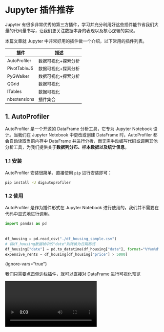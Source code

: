 # Jupyter 插件推荐

<show-structure depth="2"/>

Jupyter 有很多非常优秀的第三方插件，学习并充分利用好这些插件能节省我们大量的代码量书写，让我们更关注数据本身的表现以及核心逻辑的实现。

本篇文章就 Jupyter 中非常好用的插件做一个介绍，以下常用的插件列表。

| 插件           | 描述         |
|--------------|------------|
| AutoProfiler | 数据可视化+探索分析 |
| PivotTableJS | 数据可视化+探索分析 |
| PyGWalker    | 数据可视化+探索分析 |
| QGrid        | 数据可视化      |
| ITables      | 数据可视化      |
| nbextensions | 插件集合       |


## 1. AutoProfiler

AutoProfiler 是一个开源的 DataFrame 分析工具，它专为 Jupyter Notebook 设计。当我们在 Jupyter Notebook 中更改或创建 DataFrame 时，AutoProfiler 都会自动读取当前内存中 DataFrame 并进行分析，而无需手动编写代码或调用其他分析工具，为我们提供关于**数据列分布、样本数据以及统计信息**。

### 1.1 安装

AutoProfiler 安装很简单，直接使用 `pip` 进行安装即可：

```Bash
pip install -U digautoprofiler
```

### 1.2 使用

AutoProfiler 是作为插件形式在 Jupyter Notebook 进行使用的，我们并不需要在代码中显式地进行调用。

```Python
import pandas as pd


df_housing = pd.read_csv("./df_housing_sample.csv")
# 将df_housing数据帧中的"date"列转换为日期格式
df_housing["date"] = pd.to_datetime(df_housing["date"], format="%Y%m%d")
expensive_rents = df_housing[df_housing["price"] > 5000]
```
{ignore-vars="true"}


我们只需要点击侧边栏插件，就可以直接对 DataFrame 进行可视化预览

<video src="https://user-images.githubusercontent.com/13400543/199877605-ba50f9c8-87e5-46c9-8207-1c6496bb3b18.mov"/>

### 1.3 界面预览

![示例图](https://raw.githubusercontent.com/cmudig/AutoProfiler/main/.github/screenshots/profiler_sc.png)

接下来，我们对可视化图做一下解释，让大家能更清楚地认知到图所表示的含义，针对 DataFrame 不同的数据类型（category、datetime、int、float）所展示的默认图表是不一样的。

#### 数值类型

对于 `int` 和 `float` 类型的数据列，默认展示的是柱形图，AutoProfiler 会自动对数据进行分箱，不仅会展示出其分布情况，图中还会展示出不同分位数下对应的具体数值。

![int类型分布图](%myimgs%/autoprofiler_example_1.png?raw=true)

![float类型分布图](%myimgs%/autoprofiler_example_5.png?raw=true)

> 点击对应的柱，会默认在 notebook 中插入相关 DataFrame 筛选代码，我们可以进一步查看具体的数据表现。

#### 时间类型

时间类型是指时间戳的数据列格式，AutoProfiler 也会对时间列进行分箱，并以折线图进行展示。我们可以使用 **Ctrl+鼠标坐标+拖拽** 的方式来查看局部信息（点击右上角 clear zoom 恢复原始状态）。

![时间类型分布图](%myimgs%/autoprofiler_example_2.png?raw=true)

> 时间类型的折线图是不能通过点击自动生成筛选代码的，这一点和柱状图是不一样的。
{style="warning"}

#### 类别类型

类别类型是以数据表+色阶图的形式进行展示的，最上面的 `[16]` 表示唯一值的数量，下面则是不同类型值的数量和占比，点击对应的行也会自动插入筛选代码，并且能看到一些数据汇总信息。

![类别类型分布图](%myimgs%/autoprofiler_example_4.png?raw=true)


#### 添加图表

我们还可以添加自定义图表，需要注意的是，Y 轴必须是数值类型，当所选择的 X 轴是 category 类型的话，那么所展示的就是条形图；如果 X 轴是时间类型，则展示为折线图。

![X轴为日期](%myimgs%/autoprofiler_example_6.png?raw=true)

![X轴为类别](%myimgs%/autoprofiler_example_7.png?raw=true)


### 1.4 总结

AutoProfiler 是一款非常优秀且颜值爆表的可视化工具，但是实际上这类 Jupyter 可视化工具有很多，但都会存在一个问题，就是在数据量较大情况下可能表现不佳，有可能导致 Notebook 内核挂掉，所以如果所加载的数据较大时，请谨慎使用。此外，个人觉得如果能通过简单的代码，手动添加想要可视化的 DataFrame，在通用性上会好很多，本质上我们也不需要对每个 DataFrame 都进行可视化。

## 2. PivotTableJS

PivotTableJS 是一个通过 IPython widgets 集成到 Python中 的 JavaScript 库，允许用户直接从 DataFrame 数据创建交互式和灵活的汇总报表。通过 PivotTableJS 可以进行高效、清晰的数据分析和表示，帮助将数据从 Pandas DataFrame 转换为易于观察的交互式数据透视表。


PivotTableJS 提供了以下数据展示形式：
- Table / Table BarChart
- HeatMap / Row HeatMap / Col HeatMap
- Horizontal BarChart / Horizontal Stacked BarChart 
- BarChart / Stacked BarChart 
- Line Chart
- Area Chart
- Scatter Chart
- TSV Export

### 2.1 安装

直接使用 pip 进行安装 pivottablejs

```Bash
pip install pivottablejs
```

### 2.2 使用

`pivot_ui` 函数可以自动从 DataFrame 生成交互式用户界面，使用户可以简单地修改，检查聚合项，并快速轻松地更改数据结构。

```Python
import pandas as pd
from pivottablejs import pivot_ui

df_housing = pd.read_csv("./house_sample.csv")
# 将df_housing数据帧中的"date"列转换为日期格式
df_housing["date"] = pd.to_datetime(df_housing["date"], format="%Y%m%d")
df_housing = df_housing[df_housing.columns[:-1]]

pivot_ui(df_housing)
```
{ignore-vars="true"}

![PivotTableJS](%myimgs%/pivottablejs_example_1.png?raw=true)

此外，`pivot_ui` 函数还提供一些常用参数：
- `rows`: 图表的维度列
- `cols`: 图表的度量列
- `outfile_path`: 导出 HTML 到 Jupyter 服务器的路径
- `url`: 通过此 URL 访问 `outfile_path` 的 HTML 文件


### 2.3 优点与不足

PivotTableJS 的优点与缺点都非常明显，先来说说它的优点：
- 图表种类丰富
- 操作比较简单
- 部分图表可动态交互

当然，PivotTableJS 也存在很多不足： 
- 图表的美观度不够
- 对数据列不会进行自动分箱 
- 最好不要将数值列拖到维度上进行展示，Notebook 可能会卡死 
- 部分图标并不能动态点击
- 必须要在联网的状态下才可用
- 对于文本类字段，一些异常值会导致所有图表都无法显示

## 3. PyGWalker

PyGWalker 是个在 Jupyter Notebook 环境中运行的可视化探索式分析工具，仅一条命令即可生成一个可交互的图形界面，以类似 Tableau/PowerBI 的方式，通过拖拽字段进行数据分析。

过去在 Python 中进行数据可视化分析时，经常需要查询大量的可视化类的代码，并编写胶水代码将其应用在数据集上。PyGWalker 的目标是通过一行代码，将数据集转化为一个可视化分析工具，只需拖拉拽即可生成图表，从而减少数据分析师在数据可视化上的时间成本。

### 3.1 安装

```Bash
pip install pygwalker
```

### 3.2 基础使用

PyGWalker 提供了 Bar/ Line/ Area/ Trail/ Scatter/ Tick/ Rectangle/ Arc/ Text/ Box/ Table 等可视化图表。

此外，PyGWalker 也可以和 Streamlit 结合，做到更好的 Web 可视化，可参考此案例 。
- [PyGWalker + streamlit for Bike sharing dataset](https://pygwalker-in-app-dngxb2r82ho2zqct244v7b.streamlit.app)
- [Earthquake Dashboard](https://earthquake-dashboard-pygwalker.streamlit.app)


```Python
import pandas as pd
import pygwalker as pyg

df_housing = pd.read_csv("./house_sample.csv")
df_housing["date"] = pd.to_datetime(df_housing["date"], format="%Y%m%d")
df_housing = df_housing[df_housing.columns[:-1]]

walker = pyg.walk(df_housing)
```
{ignore-vars="true"}

![PyGWalker](%myimgs%/pygwalker_example_1.png?raw=true)

PyGWalker 提供 `Data` 和 `Visualization` 两个选项，操作上和 Tableau 非常类似，
- `Data`: 以分页形式展示数据
- `Visualization`: 创建可视化图表，并且我们可以建立多个 Sheet 来展示不同的图标。

> PyGWalker 并不能像 Tableau 一样可以建立报表看板。
{style="warning"}

### 3.3 参数解释

| 参数                   | 描述                                                |
|----------------------|---------------------------------------------------|
| dataset              | 数据集                                               |
| gid                  | GraphicWalker 的 div 元素 ID                         |
| env                  | PyGWalker 所使用的环境，默认是 JupyterWidget，其他可选值: Jupyter |
| fieldSpecs           | 指定字段名称                                            |
| hideDataSourceConfig | 隐藏数据导入和导出的按钮                                      |
| themeKey             | 主题类型: vega / g2                                   |
| dark                 | 自动探索系统主题: media / light / dark                    |
| return_html          | 返回 HTML                                           |
| spec                 | 图表配置数据文件                                          |
| use_preview          | 是否启用预览                                            |
| store_chart_data     | 是否保存图表到本地                                         |
| use_kernel_calc      | 是否允许进行数据计算                                        |

## 4. QGrid

除了 PyGWalker 之外，QGrid 也是一个很好的工具，它可以很容易地将 DataFrame 架转换为视觉上直观的交互式数据表。

> 实验证明，无论是 Jupyter Notebook 还是 JupyterLab，QGrid 都无法正常使用，如果要使用的话，建议多关注下官方仓库的更新。
{style="warning"}

### 4.1 安装

对于 Jupyter Notebook 而言，使用如下命令进行安装:

```Bash
pip install qgrid

jupyter nbextension enable --py --sys-prefix qgrid
```


对于 JupyterLab 而言，`qgrid` 的安装需要使用 `jupyter labextension install` 进行安装:

```Bash
jupyter labextension install qgrid2
```


### 4.2 基础使用

通过 `show_grid` 函数来可视化 DataFrame，目前在 JupyterLab 中并没有办法进行使用。

```Python
import qgrid
import pandas as pd

df_housing = pd.read_csv("./house_sample.csv")
df_housing["date"] = pd.to_datetime(df_housing["date"], format="%Y%m%d")
df_housing = df_housing[df_housing.columns[:-1]]
df_housing_qgrid = qgrid.show_grid(df_housing, show_toolbar=True)
df_housing_qgrid
```
{ignore-vars="true"}


### 4.3 界面预览


![QGrid 预览](https://github.com/quantopian/qgrid/blob/master/docs/images/filtering_demo.gif?raw=true)


除了可以基础的预览数据外，QGrid 对于每个字段多可以进行筛选，并且我们可以直接在数据集上添加和删除数据。 


## 5. ITables

ITables 和 QGrid 包对于快速查看数据模式是必要的。然而，如果我们想要进一步理解数据并进行数据转换，它们的特征是不够的。因此，在获得更复杂的见解的情况下，使用 PivotTableJS 和 PyGWalker 可能更合适。

### 5.1 安装

直接使用 pip 就可以安装:

```Bash
pip install itables
```

### 5.2 基础使用

在 Jupyter 中使用 ITables 需要引入 `init_notebook_mode` 和 `show` 函数，

```Python
import pandas as pd
from itables import init_notebook_mode, show

init_notebook_mode(all_interactive=False)

df_housing = pd.read_csv("./house_sample.csv")
df_housing["date"] = pd.to_datetime(df_housing["date"], format="%Y%m%d")
df_housing = df_housing[df_housing.columns[:-1]]
show(df_housing)
```
{ignore-vars="true"}

### 5.3 界面预览

![ITables 界面预览](https://github.com/mwouts/itables/blob/main/docs/df_example.png?raw=true)

ITables 提供了**数据分页预览、搜索、字段排序**的功能，但是没有字段筛选功能。

## 6. nbextensions

nbextensions 是 Jupyter 一款非常著名的插件，它将一系列 js 脚本嵌入到 Jupyter 中，增强 Jupyter 的交互式体验，可以让你的 Jupyter 变得非常强大。

### 6.1 安装


```Bash
pip install jupyter_contrib_nbextensions
jupyter contrib nbextension install --user
jupyter nbextension enable codefolding/main
```

安装完成后有可能在当前 Notebook 上并不能看到 NBExtensions 选项，需要重启你的 Jupyter Notebook，打开 http://localhost:8888/nbextensions 就可以看到 nbextensions 插件的配置页面了。


## Jupytext

相信大家对Jupyter Notebook都不陌生。

当你有了Jupytext这个小插件就可以将Jupyter Notebook和IDE完美结合，听起来是不是很棒！

从此Jupyter Notebook可以被存储为Markdown文件或多种语言的脚本文件。


## StickyLand




<seealso>
<category ref="ref_docs">
    <a href="https://mp.weixin.qq.com/s/Ff8lqk89zOz44-88Uw4ayQ">一款无代码实时自动分析Pandas DataFrame的工具</a>
    <a href="https://mp.weixin.qq.com/s/KIZOZrpRgpC2ypByJi0KnQ">必看这 4 个Pandas神器</a>
    <a href="https://mp.weixin.qq.com/s/j57blXwEc05ixaZMaBUzbQ">10 个 Python 超实用的机器学习库</a>
    <a href="https://mp.weixin.qq.com/s/m9LX9ymL6_zBElvYc9nDPg">一个有趣且实用的 Jupyter 插件: StickyLand</a>
    <a href="https://mp.weixin.qq.com/s/WjXO9hIDc9bGvoYdmHDEYg">一个有趣且实用的 Jupyter 插件: PyGWalker</a>
    <a href="https://mp.weixin.qq.com/s/w4_DqR6LzSC9NtSyGMQ3xg">10 个机器学习包</a>
    <a href="https://mp.weixin.qq.com/s/XIx1AgyESpjjZpUacUwxOg">让你的 Pandas 动起来</a>
</category>
<category ref="ref_github">
    <a href="https://github.com/cmudig/AutoProfiler">AutoProfiler</a>
    <a href="https://github.com/nicolaskruchten/jupyter_pivottablejs">PivotTableJS</a>
    <a href="https://github.com/Kanaries/pygwalker">PyGWalker</a>
    <a href="https://github.com/quantopian/qgrid">QGrid</a>
    <a href="https://github.com/mwouts/itables">ITables</a>
    <a href="https://github.com/mwouts/jupytext">Jupytext</a>
</category>
<category ref="ref_issues"></category>
<category ref="ref_hf"></category>
<category ref="ref_ms"></category>
</seealso>